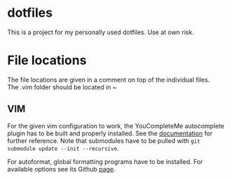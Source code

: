# dotfiles
This is a project for my personally used dotfiles.
Use at own risk.

# File locations
The file locations are given in a comment on top of the individual files.  
The .vim folder should be located in ~

## VIM
For the given vim configuration to work, the YouCompleteMe autocomplete plugin has to be built and properly installed. See the [documentation](https://github.com/Valloric/YouCompleteMe/) for further reference.
Note that submodules have to be pulled with `git submodule update --init --recursive`.

For autoformat, global formatting programs have to be installed. For available options see its Github [page](https://github.com/Chiel92/vim-autoformat).
